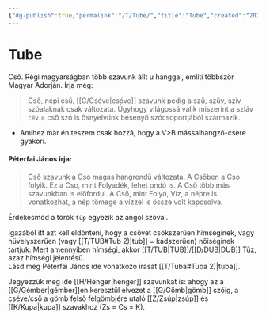 ```yaml
---
{"dg-publish":true,"permalink":"/T/Tube/","title":"Tube","created":"2024-10-24T02:11","updated":"2025-04-27T15:19"}
---
```



# Tube

Cső. Régi magyarságban több szavunk állt u hanggal, említi többször Magyar Adorján. Írja még:  
> Cső, népi csű, [[C/Cséve\|cséve]] szavunk pedig a szű, szűv, sziv szóalaknak csak változata. Úgyhogy világossá válik miszerint a szláv `cév` = cső szó is ősnyelvünk besenyő szócsoportjából származik.  
- Amihez már én teszem csak hozzá, hogy a V>B mássalhangzó-csere gyakori.

#### Péterfai János írja:  

> Cső szavunk a Csó magas hangrendű változata. A Csőben a Cso folyik. Ez a Cso, mint Folyadék, lehet ondó is. A Cső több más szavunkban is előfordul. A Cső, mint Folyó, Víz, a népre is vonatkozhat, a nép tömege a vízzel is össze volt kapcsolva.  

Érdekesmód a török `tüp` egyezik az angol szóval.   

Igazából itt azt kell eldönteni, hogy a csövet csökszerűen hímséginek, vagy hüvelyszerűen (vagy [[T/TUB#Tub 2)\|tub]] = kádszerűen) nőiséginek tartjuk. Mert amennyiben hímségi, akkor [[T/TUB\|TUB]]/[[D/DUB\|DUB]] Tűz, azaz hímségi jelentésű.  
Lásd még Péterfai János ide vonatkozó írását [[T/Tuba#Tuba 2)\|tuba]].  

Jegyezzük meg ide [[H/Henger\|henger]] szavunkat is: ahogy az a [[G/Gémber\|gémber]]en keresztül elvezet a [[G/Gömb\|gömb]] szóig, a cséve/cső a gömb felső félgömbjére utaló [[Z/Zsúp\|zsúp]] és [[K/Kupa\|kupa]] szavakhoz (Zs = Cs = K).  